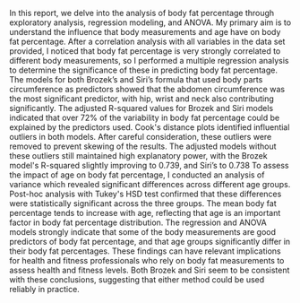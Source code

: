 In this report, we delve into the analysis of body fat percentage through exploratory analysis, regression modeling, and ANOVA. My primary aim is to understand the influence that body measurements and age have on body fat percentage. 
After a correlation analysis with all variables in the data set provided, I noticed that body fat percentage is very strongly correlated to different body measurements, so I performed a multiple regression analysis to determine the significance of these in predicting body fat percentage. The models for both Brozek’s and Siri’s formula that used body parts circumference as predictors showed that the abdomen circumference was the most significant predictor, with hip, wrist and neck also contributing significantly. The adjusted R-squared values for Brozek and Siri models indicated that over 72% of the variability in body fat percentage could be explained by the predictors used. Cook's distance plots identified influential outliers in both models. After careful consideration, these outliers were removed to prevent skewing of the results. The adjusted models without these outliers still maintained high explanatory power, with the Brozek model's R-squared slightly improving to 0.739, and Siri’s to 0.738
To assess the impact of age on body fat percentage, I conducted an analysis of variance which revealed significant differences across different age groups. Post-hoc analysis with Tukey's HSD test confirmed that these differences were statistically significant across the three groups. The mean body fat percentage tends to increase with age, reflecting that age is an important factor in body fat percentage distribution.
The regression and ANOVA models strongly indicate that some of the body measurements are good predictors of body fat percentage, and that age groups significantly differ in their body fat percentages. These findings can have relevant implications for health and fitness professionals who rely on body fat measurements to assess health and fitness levels. Both Brozek and Siri seem to be consistent with these conclusions, suggesting that either method could be used reliably in practice.
